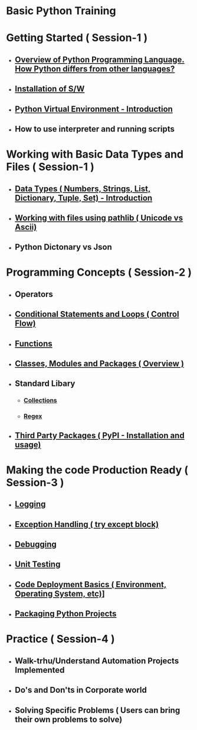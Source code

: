 # Basic Python Training

# Getting Started ( Session-1 )

* ## [Overview of Python Programming Language. How Python differs from other languages?](./PythonLanguage.md)
* ## [Installation of S/W](./InstallationSW.md)
* ## [Python Virtual Environment - Introduction](./InstallationSW.md)
* ## How to use interpreter and running scripts

# Working with Basic Data Types and Files ( Session-1 )

* ## [Data Types ( Numbers, Strings, List, Dictionary, Tuple, Set) - Introduction](./basic_data_types.md)
* ## [Working with files using pathlib ( Unicode vs Ascii)](./reading_writing_files.md)
* ## Python Dictonary vs Json

# Programming Concepts ( Session-2 )

* ## Operators
* ## [Conditional Statements and Loops ( Control Flow)](./control_flows.md)
* ## [Functions](./functions.md)
* ## [Classes, Modules and Packages ( Overview )](./classes_modules_packages.md)
* ## Standard Libary
    * ### [Collections](https://docs.python.org/3/library/collections.html)
    * ### [Regex](https://docs.python.org/3/library/re.html)
* ## [Third Party Packages ( PyPI - Installation and usage)](https://pypi.org/)

# Making the code Production Ready ( Session-3 )

* ## [Logging](https://docs.python.org/3/howto/logging.html)
* ## [Exception Handling ( try except block)](https://docs.python.org/3/tutorial/errors.html)
* ## [Debugging](https://code.visualstudio.com/docs/python/debugging)
* ## [Unit Testing](https://docs.python.org/3/library/unittest.html)
* ## [Code Deployment Basics ( Environment, Operating System, etc)](https://packaging.python.org/en/latest/guides/distributing-packages-using-setuptools/)]
* ## [Packaging Python Projects](https://packaging.python.org/en/latest/tutorials/packaging-projects/#packaging-python-projects)

# Practice ( Session-4 )

* ## Walk-trhu/Understand Automation Projects Implemented
* ## Do's and Don'ts in Corporate world
* ## Solving Specific Problems ( Users can bring their own problems to solve)

